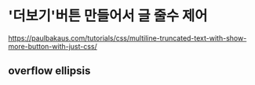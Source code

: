 # '더보기'버튼 만들어서 글 줄수 제어

https://paulbakaus.com/tutorials/css/multiline-truncated-text-with-show-more-button-with-just-css/

## overflow ellipsis
